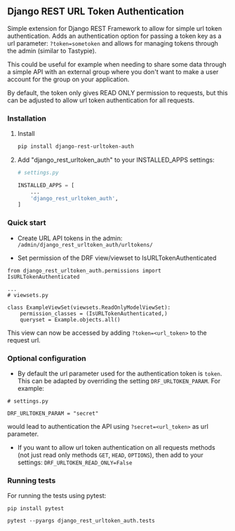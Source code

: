 ## Django REST URL Token Authentication

Simple extension for Django REST Framework to allow for simple url token authentication. Adds
an authentication option for passing a token key as a url parameter: `?token=sometoken` and
allows for managing tokens through the admin (similar to Tastypie).

This could be useful for example when needing to share some data through a simple API with an 
external group where you don't want to make a user account for the group on your application.

By default, the token only gives READ ONLY permission to requests, but this can be adjusted to
allow url token authentication for all requests.

### Installation

1. Install 

	```bash
	pip install django-rest-urltoken-auth
	```

3. Add "django_rest_urltoken_auth" to your INSTALLED_APPS settings:
	
	```python
	# settings.py
	
    INSTALLED_APPS = [
        ...
        'django_rest_urltoken_auth',
    ]
    ```
    
### Quick start

- Create URL API tokens in the admin: `/admin/django_rest_urltoken_auth/urltokens/`

- Set permission of the DRF view/viewset to IsURLTokenAuthenticated

```
from django_rest_urltoken_auth.permissions import IsURLTokenAuthenticated

...
# viewsets.py

class ExampleViewSet(viewsets.ReadOnlyModelViewSet):
    permission_classes = (IsURLTokenAuthenticated,)
    queryset = Example.objects.all()
```

This view can now be accessed by adding `?token=<url_token>` to the request url.

### Optional configuration

- By default the url parameter used for the authentication token is `token`. This can be 
adapted by overriding the setting `DRF_URLTOKEN_PARAM`. For example:

```
# settings.py

DRF_URLTOKEN_PARAM = "secret"
```

would lead to authentication the API using `?secret=<url_token>` as url parameter.

- If you want to allow url token authentication on all requests methods 
(not just read only methods `GET`, `HEAD`, `OPTIONS`), then add to your settings:
`DRF_URLTOKEN_READ_ONLY=False`


### Running tests

For running the tests using pytest:

```
pip install pytest
```
 
```
pytest --pyargs django_rest_urltoken_auth.tests
```



